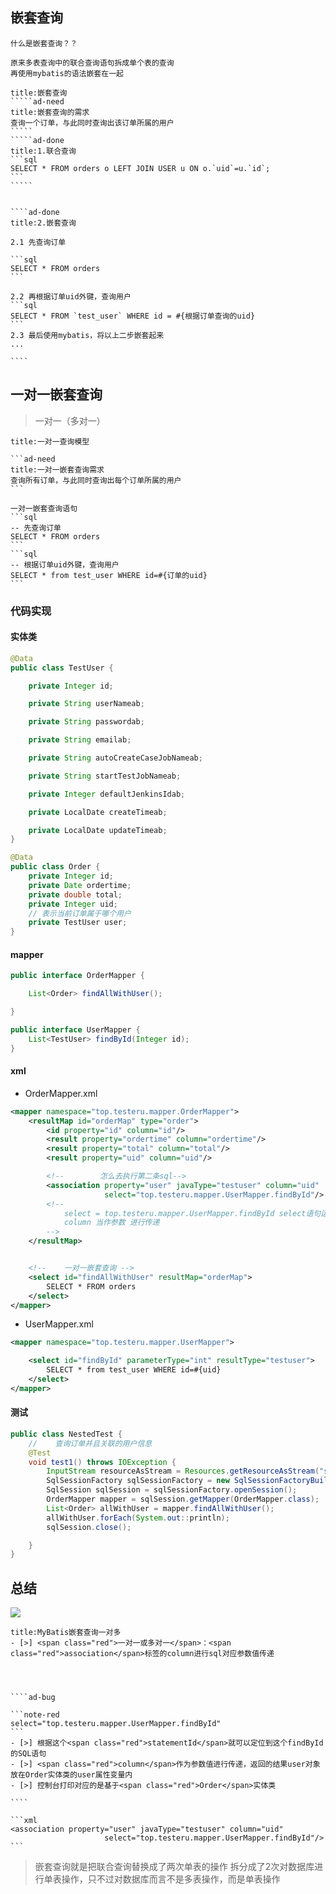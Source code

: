 
## 嵌套查询
````ad-question
什么是嵌套查询？？
````
````ad-hint
原来多表查询中的联合查询语句拆成单个表的查询
再使用mybatis的语法嵌套在一起
````

``````ad-caution
title:嵌套查询
`````ad-need
title:嵌套查询的需求
查询一个订单，与此同时查询出该订单所属的用户
`````
`````ad-done
title:1.联合查询
```sql
SELECT * FROM orders o LEFT JOIN USER u ON o.`uid`=u.`id`;
```
`````


````ad-done
title:2.嵌套查询

2.1 先查询订单

```sql
SELECT * FROM orders
```

2.2 再根据订单uid外键，查询用户
```sql
SELECT * FROM `test_user` WHERE id = #{根据订单查询的uid}
```
2.3 最后使用mybatis，将以上二步嵌套起来 
...

````

``````


## 一对一嵌套查询


>一对一（多对一）
````ad-caution
title:一对一查询模型

```ad-need
title:一对一嵌套查询需求
查询所有订单，与此同时查询出每个订单所属的用户
```

一对一嵌套查询语句
```sql
-- 先查询订单
SELECT * FROM orders
```
```sql
-- 根据订单uid外键，查询用户
SELECT * from test_user WHERE id=#{订单的uid}
```
````


### 代码实现
#### 实体类
```java
@Data
public class TestUser {

    private Integer id;

    private String userNameab;

    private String passwordab;

    private String emailab;

    private String autoCreateCaseJobNameab;

    private String startTestJobNameab;

    private Integer defaultJenkinsIdab;

    private LocalDate createTimeab;

    private LocalDate updateTimeab;
}

```

```java
@Data
public class Order {
    private Integer id;
    private Date ordertime;
    private double total;
    private Integer uid;
    // 表示当前订单属于哪个用户
    private TestUser user;
}
```
#### mapper


````java
public interface OrderMapper {

    List<Order> findAllWithUser();

}

````

```java
public interface UserMapper {
    List<TestUser> findById(Integer id);
}
```
#### xml
- OrderMapper.xml
```xml
<mapper namespace="top.testeru.mapper.OrderMapper">
    <resultMap id="orderMap" type="order">
        <id property="id" column="id"/>
        <result property="ordertime" column="ordertime"/>
        <result property="total" column="total"/>
        <result property="uid" column="uid"/>

        <!--        怎么去执行第二条sql-->
        <association property="user" javaType="testuser" column="uid"
                     select="top.testeru.mapper.UserMapper.findById"/>
        <!--
            select = top.testeru.mapper.UserMapper.findById select语句运行的标签名
            column 当作参数 进行传递
        -->
    </resultMap>


    <!--    一对一嵌套查询 -->
    <select id="findAllWithUser" resultMap="orderMap">
        SELECT * FROM orders
    </select>
</mapper>
```
- UserMapper.xml
```xml
<mapper namespace="top.testeru.mapper.UserMapper">

    <select id="findById" parameterType="int" resultType="testuser">
        SELECT * from test_user WHERE id=#{uid}
    </select>
</mapper>
```
#### 测试
```java
public class NestedTest {
    //    查询订单并且关联的用户信息
    @Test
    void test1() throws IOException {
        InputStream resourceAsStream = Resources.getResourceAsStream("sqlMapConfig.xml");
        SqlSessionFactory sqlSessionFactory = new SqlSessionFactoryBuilder().build(resourceAsStream);
        SqlSession sqlSession = sqlSessionFactory.openSession();
        OrderMapper mapper = sqlSession.getMapper(OrderMapper.class);
        List<Order> allWithUser = mapper.findAllWithUser();
        allWithUser.forEach(System.out::println);
        sqlSession.close();

    }
}

```

## 总结
![](https://gitee.com/javaTesteru/picgo/raw/master/images/hogwarts/202205111653416.png)
`````ad-important
title:MyBatis嵌套查询一对多
- [>] <span class="red">一对一或多对一</span>：<span class="red">association</span>标签的column进行sql对应参数值传递




````ad-bug

```note-red
select="top.testeru.mapper.UserMapper.findById"
```
- [>] 根据这个<span class="red">statementId</span>就可以定位到这个findById的SQL语句
- [>] <span class="red">column</span>作为参数值进行传递，返回的结果user对象放在Order实体类的user属性变量内
- [>] 控制台打印对应的是基于<span class="red">Order</span>实体类

````

```xml
<association property="user" javaType="testuser" column="uid"
                     select="top.testeru.mapper.UserMapper.findById"/>
```
`````


>嵌套查询就是把联合查询替换成了两次单表的操作
> 拆分成了2次对数据库进行单表操作，只不过对数据库而言不是多表操作，而是单表操作
